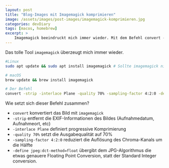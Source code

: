 ```yaml
---
layout: post
title: "Blog-Images mit Imagemagick komprimieren"
image: /assets/images/post-images/imagemagick-komprimieren.jpg
categories: devDiary
tags: [macos, homebrew]
excerpt: >
    Imagemagick beeindruckt mich immer wieder. Mit dem Befehl convert -strip -interlace Plane -quality 70% -sampling-factor 4:2:0 -define jpeg:dct-method=float source.jpg output.jpg kann man Bilder konvertieren und optimieren. Installation: sudo apt install imagemagick (Linux) oder brew install imagemagick (macOS).
---
```


Das tolle Tool `imagemagick` überzeugt mich immer wieder. 

```bash
#Linux
sudo apt update && sudo apt install imagemagick # Sollte imagemagick nicht bereits installiert sein.

# macOS
brew update && brew install imagemagick

# Der Befehl
convert -strip -interlace Plane -quality 70% -sampling-factor 4:2:0 -define jpeg:dct-method=float source.jpg output.jpg
```

Wie setzt sich dieser Befehl zusammen?

- `convert` konvertiert das Bild mit `imagemagick`
- `-strip` entfernt die EXIF-Informationen des Bildes (Aufnahmedatum, Aufnahmeort, etc)
- `-interlace Plane` definiert progressive Komprimierung
- `-quality 70%` setzt die Ausgabequalität auf 70%
- `-sampling-factor 4:2:0` reduziert die Auflösung des Chroma-Kanals um die Hälfte
- `-define jpeg:dct-method=float` übergibt dem JPG-Algorithmus die etwas genauere Floating Point Conversion, statt der Standard Integer conversion.
